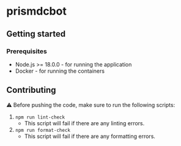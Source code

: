# prismdcbot

## Getting started

### Prerequisites

- Node.js >= 18.0.0 - for running the application
- Docker - for running the containers

## Contributing

⚠️ Before pushing the code, make sure to run the following scripts:

1. `npm run lint-check`
    - This script will fail if there are any linting errors.
2. `npm run format-check`
    - This script will fail if there are any formatting errors.
